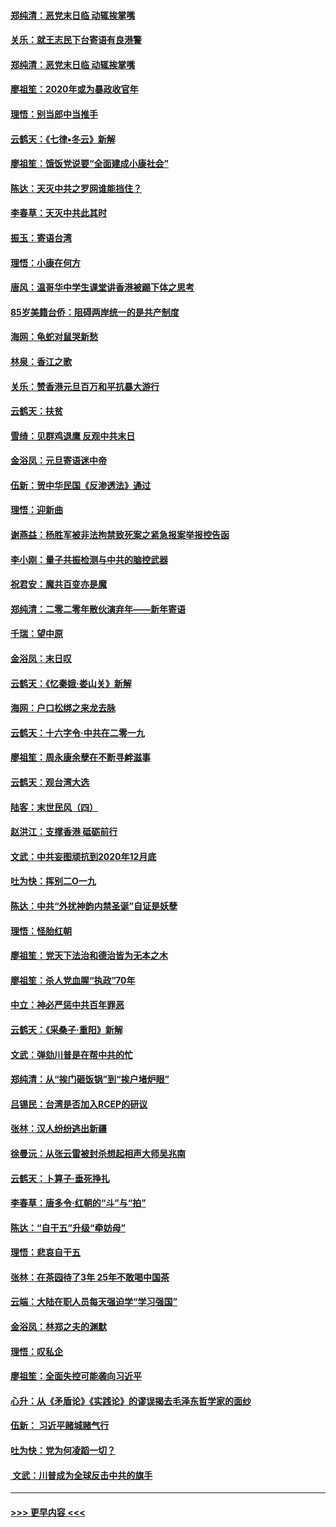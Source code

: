#### [郑纯清：恶党末日临 动辄挨掌嘴](../pages/nsc993/n11769912.md?t=01052244) 
#### [关乐：就王志民下台寄语有良港警](../pages/nsc993/n11769903.md?t=01052244) 
#### [郑纯清：恶党末日临 动辄挨掌嘴](../pages/nsc993/n11769356.md?t=01052244) 
#### [廖祖笙：2020年或为暴政收官年](../pages/nsc993/n11768216.md?t=01052244) 
#### [理悟：别当郎中当推手](../pages/nsc993/n11768243.md?t=01052244) 
#### [云鹤天：《七律▪冬云》新解](../pages/nsc993/n11768204.md?t=01052244) 
#### [廖祖笙：饿饭党说要“全面建成小康社会”](../pages/nsc993/n11767482.md?t=01052244) 
#### [陈达：天灭中共之罗网谁能挡住？](../pages/nsc993/n11767465.md?t=01052244) 
#### [李春草：天灭中共此其时](../pages/nsc993/n11767452.md?t=01052244) 
#### [振玉：寄语台湾](../pages/nsc993/n11767432.md?t=01052244) 
#### [理悟：小康在何方](../pages/nsc993/n11767394.md?t=01052244) 
#### [唐风：温哥华中学生课堂讲香港被踢下体之思考](../pages/nsc993/n11766848.md?t=01052244) 
#### [85岁美籍台侨：阻碍两岸统一的是共产制度](../pages/nsc993/n11765043.md?t=01052244) 
#### [海网：龟蛇对鼠哭新愁](../pages/nsc993/n11764895.md?t=01052244) 
#### [林泉：香江之歌](../pages/nsc993/n11764415.md?t=01052244) 
#### [关乐：赞香港元旦百万和平抗暴大游行](../pages/nsc993/n11764382.md?t=01052244) 
#### [云鹤天：扶贫](../pages/nsc993/n11764245.md?t=01052244) 
#### [雪绮：见群鸡退鹰  反观中共末日](../pages/nsc993/n11762112.md?t=01052244) 
#### [金浴凤：元旦寄语迷中帝](../pages/nsc993/n11761788.md?t=01052244) 
#### [伍新：贺中华民国《反渗透法》通过](../pages/nsc993/n11761994.md?t=01052244) 
#### [理悟：迎新曲](../pages/nsc993/n11761152.md?t=01052244) 
#### [谢燕益：杨胜军被非法拘禁致死案之紧急报案举报控告函](../pages/nsc993/n11756134.md?t=01052244) 
#### [李小刚：量子共振检测与中共的脑控武器](../pages/nsc993/n11754518.md?t=01052244) 
#### [祝君安：魔共百变亦是魔](../pages/nsc993/n11754469.md?t=01052244) 
#### [郑纯清：二零二零年散伙演弃年——新年寄语](../pages/nsc993/n11754195.md?t=01052244) 
#### [千瑞：望中原](../pages/nsc993/n11754159.md?t=01052244) 
#### [金浴凤：末日叹](../pages/nsc993/n11752359.md?t=01052244) 
#### [云鹤天：《忆秦娥‧娄山关》新解](../pages/nsc993/n11752348.md?t=01052244) 
#### [海网：户口松绑之来龙去脉](../pages/nsc993/n11752328.md?t=01052244) 
#### [云鹤天：十六字令‧中共在二零一九](../pages/nsc993/n11752305.md?t=01052244) 
#### [廖祖笙：周永康余孽在不断寻衅滋事](../pages/nsc993/n11751013.md?t=01052244) 
#### [云鹤天：观台湾大选](../pages/nsc993/n11751007.md?t=01052244) 
#### [陆客：末世民风（四）](../pages/nsc993/n11749203.md?t=01052244) 
#### [赵洪江：支撑香港 砥砺前行](../pages/nsc993/n11748482.md?t=01052244) 
#### [文武：中共妄图顽抗到2020年12月底](../pages/nsc993/n11748446.md?t=01052244) 
#### [吐为快：挥别二O一九](../pages/nsc993/n11748411.md?t=01052244) 
#### [陈达：中共“外扰神韵内禁圣诞”自证是妖孽](../pages/nsc993/n11748226.md?t=01052244) 
#### [理悟：怪胎红朝](../pages/nsc993/n11748206.md?t=01052244) 
#### [廖祖笙：党天下法治和德治皆为无本之木](../pages/nsc993/n11748135.md?t=01052244) 
#### [廖祖笙：杀人党血腥“执政”70年](../pages/nsc993/n11745144.md?t=01052244) 
#### [中立：神必严惩中共百年罪恶](../pages/nsc993/n11744970.md?t=01052244) 
#### [云鹤天：《采桑子‧重阳》新解](../pages/nsc993/n11744948.md?t=01052244) 
#### [文武：弹劾川普是在帮中共的忙](../pages/nsc993/n11744758.md?t=01052244) 
#### [郑纯清：从“挨门砸饭锅”到“挨户堵炉眼”](../pages/nsc993/n11744745.md?t=01052244) 
#### [吕锡民：台湾是否加入RCEP的研议](../pages/nsc993/n11744701.md?t=01052244) 
#### [张林：汉人纷纷逃出新疆](../pages/nsc993/n11743530.md?t=01052244) 
#### [徐曼沅：从张云雷被封杀想起相声大师吴兆南](../pages/nsc993/n11741816.md?t=01052244) 
#### [云鹤天：卜算子‧垂死挣扎](../pages/nsc993/n11739956.md?t=01052244) 
#### [李春草：唐多令‧红朝的“斗”与“拍”](../pages/nsc993/n11739830.md?t=01052244) 
#### [陈达：“自干五”升级“牵妨母”](../pages/nsc993/n11739724.md?t=01052244) 
#### [理悟：悲哀自干五](../pages/nsc993/n11739547.md?t=01052244) 
#### [张林：在茶园待了3年 25年不敢喝中国茶](../pages/nsc993/n11739240.md?t=01052244) 
#### [云端：大陆在职人员每天强迫学“学习强国”](../pages/nsc993/n11738735.md?t=01052244) 
#### [金浴凤：林郑之夫的渊默](../pages/nsc993/n11737735.md?t=01052244) 
#### [理悟：叹私企](../pages/nsc993/n11737715.md?t=01052244) 
#### [廖祖笙：全面失控可能袭向习近平](../pages/nsc993/n11737704.md?t=01052244) 
#### [心升：从《矛盾论》《实践论》的谬误揭去毛泽东哲学家的面纱](../pages/nsc993/n11736962.md?t=01052244) 
#### [伍新： 习近平赌城赌气行](../pages/nsc993/n11736929.md?t=01052244) 
#### [吐为快：党为何凌蹈一切？](../pages/nsc993/n11736915.md?t=01052244) 
#### [ 文武：川普成为全球反击中共的旗手](../pages/nsc993/n11736882.md?t=01052244) 

----
#### [ >>> 更早内容 <<< ](../indexes/nsc993-earlier.md)

